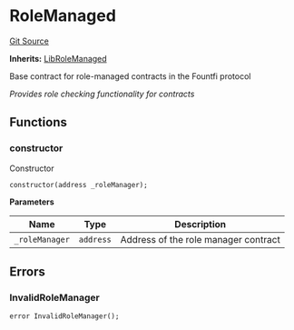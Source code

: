# RoleManaged
[Git Source](https://github.com/SovaNetwork/fountfi/blob/58164582109e1a7de75ddd7e30bfe628ac79d7fd/src/auth/RoleManaged.sol)

**Inherits:**
[LibRoleManaged](/src/auth/LibRoleManaged.sol/abstract.LibRoleManaged.md)

Base contract for role-managed contracts in the Fountfi protocol

*Provides role checking functionality for contracts*


## Functions
### constructor

Constructor


```solidity
constructor(address _roleManager);
```
**Parameters**

|Name|Type|Description|
|----|----|-----------|
|`_roleManager`|`address`|Address of the role manager contract|


## Errors
### InvalidRoleManager

```solidity
error InvalidRoleManager();
```

